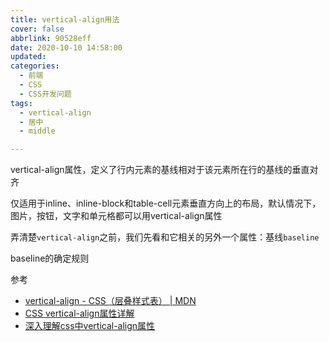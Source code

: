 ```yaml
---
title: vertical-align用法
cover: false
abbrlink: 90528eff
date: 2020-10-10 14:58:00
updated:
categories:
  - 前端
  - CSS
  - CSS开发问题
tags:
  - vertical-align
  - 居中
  - middle

---
```

vertical-align属性，定义了行内元素的基线相对于该元素所在行的基线的垂直对齐

仅适用于inline、inline-block和table-cell元素垂直方向上的布局，默认情况下，图片，按钮，文字和单元格都可以用vertical-align属性

弄清楚`vertical-align`之前，我们先看和它相关的另外一个属性：基线`baseline`

baseline的确定规则

参考
- [vertical-align - CSS（层叠样式表） | MDN](https://developer.mozilla.org/zh-CN/docs/Web/CSS/vertical-align)
- [CSS vertical-align属性详解](https://www.cnblogs.com/hykun/p/3937852.html)
- [深入理解css中vertical-align属性](https://www.cnblogs.com/starof/p/4512284.html)


